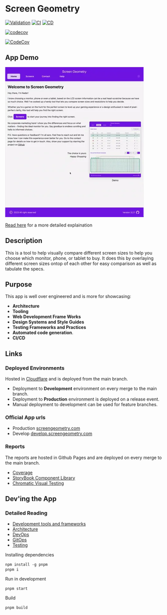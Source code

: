 # Screen Geometry

[![Validation](https://github.com/nader-eloshaiker/screen-geometry-app/actions/workflows/validation-app.yml/badge.svg)](https://github.com/nader-eloshaiker/screen-geometry-app/actions/workflows/validation-app.yml)
[![CI](https://github.com/nader-eloshaiker/screen-geometry-app/actions/workflows/ci.yml/badge.svg)](https://github.com/nader-eloshaiker/screen-geometry-app/actions/workflows/ci.yml)
[![CD](https://github.com/nader-eloshaiker/screen-geometry-app/actions/workflows/cd.yml/badge.svg)](https://github.com/nader-eloshaiker/screen-geometry-app/actions/workflows/cd.yml)

[![codecov](https://codecov.io/gh/nader-eloshaiker/screen-geometry-app/branch/main/graph/badge.svg?token=FD9467PICM)](https://codecov.io/gh/nader-eloshaiker/screen-geometry-app)

[![CodeCov](https://codecov.io/gh/nader-eloshaiker/screen-geometry-app/graphs/icicle.svg?token=FD9467PICM)](https://codecov.io/gh/nader-eloshaiker/screen-geometry-app)

## App Demo

![Demo video](https://raw.githubusercontent.com/nader-eloshaiker/screen-geometry-app/main/docs/media/demo-anim.webp)

[Read here](./docs/UserGuide.md) for a more detailed explaination

## Description

This is a tool to help visually compare different screen sizes to help you choose which monitor, phone, or tablet to buy. It does this by overlaying different screen sizes ontop of each other for
easy comparison as well as tabulate the specs.

## Purpose

This app is well over engineered and is more for showcasing:

- **Architecture**
- **Tooling**
- **Web Development Frame Works**
- **Design Systems and Style Guides**
- **Testing Frameworks and Practices**
- **Automated code generation**.
- **CI/CD**

## Links

### Deployed Environments

Hosted in [Cloudflare](https://www.cloudflare.com) and is deployed from the main branch.

- Deployment to **Development** environment on every merge to the main branch.
- Deployment to **Production** environment is deployed on a release event.
- Manual deployment to development can be used for feature branches.

### Official App urls

- Production [screengeometry.com](https://screengeometry.com)
- Develop [develop.screengeometry.com](https://develop.screengeometry.com)

### Reports

The reports are hosted in Github Pages and are deployed on every merge to the main branch.

- [Coverage](https://app.codecov.io/gh/nader-eloshaiker/screen-geometry-app/?search=&displayType=list)
- [StoryBook Component Library](https://nader-eloshaiker.github.io/screen-geometry-app)
- [Chromatic Visual Testing](https://www.chromatic.com/library?appId=67764022c3d2470364c49de2)

## Dev'ing the App

### Detailed Reading

- [Development tools and frameworks](./docs/Development.md)
- [Architecture](./docs/Architecture.md)
- [DevOps](./docs/DevOps.md)
- [GitOps](./docs/GitOps.md)
- [Testing](./docs/Testing.md)

Installing dependencies

    npm install -g pnpm
    pnpm i

Run in development

    pnpm start

Build

    pnpm build
